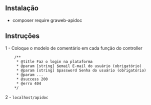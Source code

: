 ## Instalação

- composer require graweb-apidoc

## Instruções

1 - Coloque o modelo de comentário em cada função do controller
```
    /**
     * @title Faz o login na plataforma
     * @param [string] $email E-mail do usuário (obrigatório)
     * @param [string] $password Senha do usuário (obrigatório)
     * @param ...
     * @success 200
     * @erro 404
    */
```
2 - ```localhost/apidoc```
